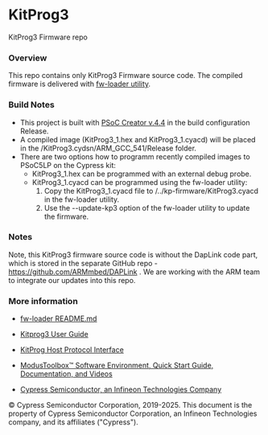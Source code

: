 # KitProg3
KitProg3 Firmware repo

### Overview

This repo contains only KitProg3 Firmware source code.
The compiled firmware is delivered with [fw-loader utility](https://github.com/Infineon/Firmware-loader).

### Build Notes

- This project is built with [PSoC Creator v.4.4](https://www.infineon.com/cms/en/design-support/tools/sdk/psoc-software/psoc-creator/) in the build configuration Release.
- A compiled image (KitProg3_1.hex and KitProg3_1.cyacd) will be placed in the /KitProg3.cydsn/ARM_GCC_541/Release folder.
- There are two options how to programm recently compiled images to PSoC5LP on the Cypress kit:
  - KitProg3_1.hex can be programmed with an external debug probe.
  - KitProg3_1.cyacd can be programmed using the fw-loader utility:
     1. Copy the KitProg3_1.cyacd file to <install folder fw-loader utility>/../kp-firmware/KitProg3.cyacd in the fw-loader utility.
     2. Use the --update-kp3 option of the fw-loader utility to update the firmware.

### Notes
Note, this KitProg3 firmware source code is without the DapLink code part, which is stored in the separate GitHub repo - https://github.com/ARMmbed/DAPLink . We are working with the ARM team to integrate our updates into this repo.

### More information

-   [fw-loader README.md](https://github.com/Infineon/Firmware-loader/blob/master/README.md)

-   [Kitprog3 User Guide](https://www.infineon.com/documentation/development-kitsboards/kitprog-user-guide)

-   [KitProg Host Protocol Interface](https://www.infineon.com/dgdl/Infineon-KitProg_Host_Protocol_Interface-UserManual-v01_00-EN.pdf?fileId=8ac78c8c7d0d8da4017d0f0125c8185e)

-   [ModusToolbox™ Software Environment, Quick Start Guide, Documentation, and
    Videos](https://www.infineon.com/modustoolbox)

-   [Cypress Semiconductor, an Infineon Technologies Company](http://www.cypress.com)

© Cypress Semiconductor Corporation, 2019-2025. This document is the property of Cypress Semiconductor Corporation, an Infineon Technologies company, and its affiliates ("Cypress").
